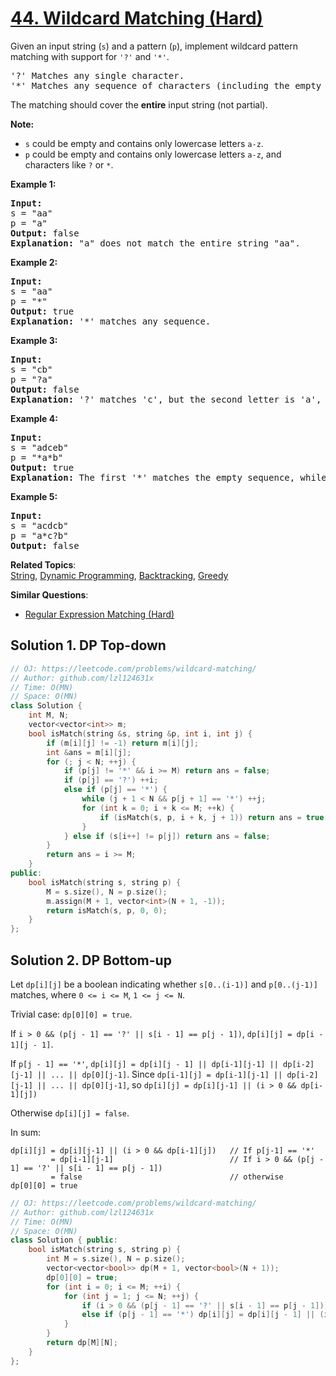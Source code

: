 # [44. Wildcard Matching (Hard)](https://leetcode.com/problems/wildcard-matching/)

<p>Given an input string (<code>s</code>) and a pattern (<code>p</code>), implement wildcard pattern matching with support for <code>'?'</code> and <code>'*'</code>.</p>

<pre>'?' Matches any single character.
'*' Matches any sequence of characters (including the empty sequence).
</pre>

<p>The matching should cover the <strong>entire</strong> input string (not partial).</p>

<p><strong>Note:</strong></p>

<ul>
	<li><code>s</code>&nbsp;could be empty and contains only lowercase letters <code>a-z</code>.</li>
	<li><code>p</code> could be empty and contains only lowercase letters <code>a-z</code>, and characters like <code><font face="monospace">?</font></code>&nbsp;or&nbsp;<code>*</code>.</li>
</ul>

<p><strong>Example 1:</strong></p>

<pre><strong>Input:</strong>
s = "aa"
p = "a"
<strong>Output:</strong> false
<strong>Explanation:</strong> "a" does not match the entire string "aa".
</pre>

<p><strong>Example 2:</strong></p>

<pre><strong>Input:</strong>
s = "aa"
p = "*"
<strong>Output:</strong> true
<strong>Explanation:</strong>&nbsp;'*' matches any sequence.
</pre>

<p><strong>Example 3:</strong></p>

<pre><strong>Input:</strong>
s = "cb"
p = "?a"
<strong>Output:</strong> false
<strong>Explanation:</strong>&nbsp;'?' matches 'c', but the second letter is 'a', which does not match 'b'.
</pre>

<p><strong>Example 4:</strong></p>

<pre><strong>Input:</strong>
s = "adceb"
p = "*a*b"
<strong>Output:</strong> true
<strong>Explanation:</strong>&nbsp;The first '*' matches the empty sequence, while the second '*' matches the substring "dce".
</pre>

<p><strong>Example 5:</strong></p>

<pre><strong>Input:</strong>
s = "acdcb"
p = "a*c?b"
<strong>Output:</strong> false
</pre>


**Related Topics**:  
[String](https://leetcode.com/tag/string/), [Dynamic Programming](https://leetcode.com/tag/dynamic-programming/), [Backtracking](https://leetcode.com/tag/backtracking/), [Greedy](https://leetcode.com/tag/greedy/)

**Similar Questions**:
* [Regular Expression Matching (Hard)](https://leetcode.com/problems/regular-expression-matching/)

## Solution 1. DP Top-down

```cpp
// OJ: https://leetcode.com/problems/wildcard-matching/
// Author: github.com/lzl124631x
// Time: O(MN)
// Space: O(MN)
class Solution {
    int M, N;
    vector<vector<int>> m;
    bool isMatch(string &s, string &p, int i, int j) {
        if (m[i][j] != -1) return m[i][j];
        int &ans = m[i][j];
        for (; j < N; ++j) {
            if (p[j] != '*' && i >= M) return ans = false;
            if (p[j] == '?') ++i;
            else if (p[j] == '*') {
                while (j + 1 < N && p[j + 1] == '*') ++j;
                for (int k = 0; i + k <= M; ++k) {
                    if (isMatch(s, p, i + k, j + 1)) return ans = true;
                }
            } else if (s[i++] != p[j]) return ans = false;
        }
        return ans = i >= M;
    }
public:
    bool isMatch(string s, string p) {
        M = s.size(), N = p.size();
        m.assign(M + 1, vector<int>(N + 1, -1));
        return isMatch(s, p, 0, 0);
    }
};
```

## Solution 2. DP Bottom-up

Let `dp[i][j]` be a boolean indicating whether `s[0..(i-1)]` and `p[0..(j-1)]` matches, where `0 <= i <= M`, `1 <= j <= N`.

Trivial case: `dp[0][0] = true`.

If `i > 0 && (p[j - 1] == '?' || s[i - 1] == p[j - 1])`, `dp[i][j] = dp[i - 1][j - 1]`.

If `p[j - 1] == '*'`, `dp[i][j] = dp[i][j - 1] || dp[i-1][j-1] || dp[i-2][j-1] || ... || dp[0][j-1]`. Since `dp[i-1][j] = dp[i-1][j-1] || dp[i-2][j-1] || ... || dp[0][j-1]`, so `dp[i][j] = dp[i][j-1] || (i > 0 && dp[i-1][j])`

Otherwise `dp[i][j] = false`.

In sum:
```
dp[i][j] = dp[i][j-1] || (i > 0 && dp[i-1][j])   // If p[j-1] == '*'
         = dp[i-1][j-1]                          // If i > 0 && (p[j - 1] == '?' || s[i - 1] == p[j - 1])
         = false                                 // otherwise
dp[0][0] = true
```

```cpp
// OJ: https://leetcode.com/problems/wildcard-matching/
// Author: github.com/lzl124631x
// Time: O(MN)
// Space: O(MN)
class Solution { public:
    bool isMatch(string s, string p) {
        int M = s.size(), N = p.size();
        vector<vector<bool>> dp(M + 1, vector<bool>(N + 1));
        dp[0][0] = true;
        for (int i = 0; i <= M; ++i) {
            for (int j = 1; j <= N; ++j) {
                if (i > 0 && (p[j - 1] == '?' || s[i - 1] == p[j - 1])) dp[i][j] = dp[i - 1][j - 1];
                else if (p[j - 1] == '*') dp[i][j] = dp[i][j - 1] || (i > 0 && dp[i - 1][j]);
            }
        }
        return dp[M][N];
    }
};
```
